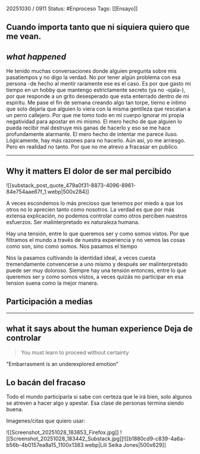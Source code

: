 20251030 / 0911
Status: #Enproceso 
Tags: [[Ensayo]] 

Cuando importa tanto que ni siquiera quiero que me vean. 
--------
*what happened*
--
He tenido muchas conversaciones donde alguien pregunta sobre mis pasatiempos y no digo la verdad. No por tener algún problema con esa persona -de hecho al mentir raramente ese es el caso. Es por que gasto mi tiempo en un hobby que mantengo estrictamente secreto (ya no -ojala-), 
por que responde a un grito desesperado que esta enterrado dentro de mi espíritu. Me pase el fin de semana creando algo tan torpe, tierno e intimo que solo dejaría que alguien lo viera con la misma gentileza que rescatan a un perro callejero. Por que me tomo todo en mi cuerpo ignorar mi propia negatividad  para apostar en mi mismo. El mero hecho de que alguien lo pueda recibir mal destruye mis ganas de hacerlo y eso se  me hace profundamente alarmante.
El mero hecho de intentar me parece iluso. Lógicamente, hay más razones para no hacerlo. Aún así, yo me arriesgo. 
Pero en realidad no tanto. Por que no me atrevo a fracasar en publico.

-----------
Why it matters
El dolor de ser mal percibido 
-- 
![[substack_post_quote_479a0f31-8873-4096-8961-84e754aae67f_1.webp|500x284]]

A veces escondemos lo más precioso que tenemos por miedo a que los otros no lo aprecien tanto como nosotros. La verdad es que por más extensa explicación, no podemos controlar como otros perciben nuestros esfuerzos. Ser malinterpretado es naturaleza humana. 

Hay una tensión, entre lo que queremos ser y como somos vistos. Por que filtramos el mundo a través de nuestra experiencia y no vemos las cosas como son, sino como somos. Nos pasamos el tiempo 

 
 
 Nos la pasamos cultivando la identidad ideal, a veces cuesta tremendamente convencerse a uno mismo y después ser malinterpretado puede ser muy doloroso. Siempre hay una tensión entonces, entre lo que queremos ser y como somos vistos, a veces quizás no participar en esa tension suena como la mejor manera. 



Participación a medias
-- 



--------------------
what it says about the human experience
Deja de controlar
--

>You must learn to proceed without certainty

"Embarrasment is an underexplored emotion"

Lo bacán del fracaso
-- 

Todo el mundo participaría si sabe con certeza que le irá bien, solo algunos se atreven a hacer algo y apestar. Esa clase de personas termina siendo buena. 





















Imagenes/citas que quiero usar:



![[Screenshot_20251028_183853_Firefox.jpg]]
![[Screenshot_20251028_183442_Substack.jpg]]![[b1880cd9-c839-4a6a-b56b-4b0157ea8a15_1100x1383.webp|Lili Seika Jones|500x629]]